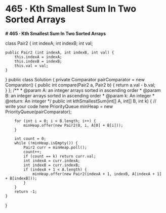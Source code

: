 # 465 · Kth Smallest Sum In Two Sorted Arrays

**# 465 · Kth Smallest Sum In Two Sorted Arrays**

class Pair2 {
    int indexA;
    int indexB;
    int val;

    public Pair2 (int indexA, int indexB, int val) {
        this.indexA = indexA;
        this.indexB = indexB;
        this.val = val;
    }

}
public class Solution {
    private Comparator<Pair2> pairComparator = new Comparator<Pair2>() {
        public int compare(Pair2 a, Pair2 b) {
            return a.val - b.val;    
        }
    };
    /**
     * @param A: an integer arrays sorted in ascending order
     * @param B: an integer arrays sorted in ascending order
     * @param k: An integer
     * @return: An integer
     */
    public int kthSmallestSum(int[] A, int[] B, int k) {
        // write your code here
        PriorityQueue<Pair2> minHeap = new PriorityQueue<Pair2>(pairComparator);

        for (int i = 0; i < B.length; i++) {
            minHeap.offer(new Pair2(0, i, A[0] + B[i]));
        }

        int count = 0;
        while (!minHeap.isEmpty()) {
            Pair2 curr = minHeap.poll();
            count++;
            if (count == k) return curr.val;
            int indexA = curr.indexA;
            int indexB = curr.indexB;
            if (indexA + 1 < A.length) {
                minHeap.offer(new Pair2(indexA + 1, indexB, A[indexA + 1] + B[indexB]));
            }
        }
        return -1;
    }
}
